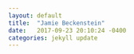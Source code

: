 ```yaml
---
layout: default
title:  "Jamie Beckenstein"
date:   2017-09-23 20:10:24 -0400
categories: jekyll update
---
```


